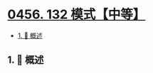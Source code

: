 # [0456. 132 模式【中等】](https://github.com/Tdahuyou/TNotes.leetcode/tree/main/notes/0456.%20132%20%E6%A8%A1%E5%BC%8F%E3%80%90%E4%B8%AD%E7%AD%89%E3%80%91)

<!-- region:toc -->

- [1. 📝 概述](#1--概述)

<!-- endregion:toc -->

## 1. 📝 概述
